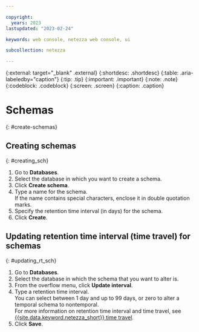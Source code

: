 ```yaml
---

copyright:
  years: 2023
lastupdated: "2023-02-24"

keywords: web console, netezza web console, ui

subcollection: netezza

---
```


{:external: target="_blank" .external}
{:shortdesc: .shortdesc}
{:table: .aria-labeledby="caption"}
{:tip: .tip}
{:important: .important}
{:note: .note}
{:codeblock: .codeblock}
{:screen: .screen}
{:caption: .caption}

#  Schemas
{: #create-schemas}

## Creating schemas
{: #creating_sch}

1. Go to **Databases**.
1. Select the database in which you want to create a schema.
1. Click **Create schema**.
1. Type a name for the schema.  
   If the name contains special characters, enclose it in double quotation marks.
1. Specify the retention time interval (in days) for the schema.
1. Click **Create**.

## Updating retention time interval (time travel) for schemas
{: #updating_rt_sch}

1. Go to **Databases**.
1. Select the database in which the schema that you want to alter is.
1. From the overflow menu, click **Update interval**.
1. Type a retention time interval.  
   You can select between 1 day and up to 99 days, or zero to alter a temporal schema to nontemporal.   
   For more information on retention time interval and time travel, see [{{site.data.keyword.netezza_short}} time travel](/docs/netezza?topic=netezza-enablingdisabling_tt).
1. Click **Save**.

